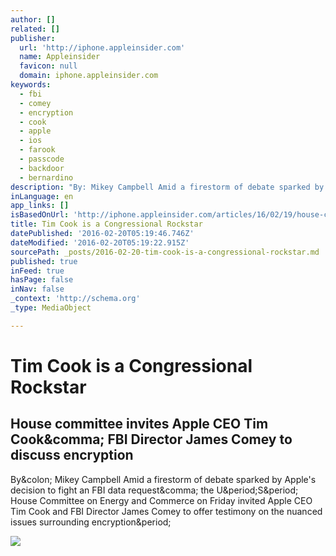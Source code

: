 ```yaml
---
author: []
related: []
publisher:
  url: 'http://iphone.appleinsider.com'
  name: Appleinsider
  favicon: null
  domain: iphone.appleinsider.com
keywords:
  - fbi
  - comey
  - encryption
  - cook
  - apple
  - ios
  - farook
  - passcode
  - backdoor
  - bernardino
description: "By: Mikey Campbell Amid a firestorm of debate sparked by Apple's decision to fight an FBI data request, the U.S. House Committee on Energy and Commerce on Friday invited Apple CEO Tim Cook and FBI Director James Comey to offer testimony on the nuanced issues surrounding encryption."
inLanguage: en
app_links: []
isBasedOnUrl: 'http://iphone.appleinsider.com/articles/16/02/19/house-committee-invites-apple-ceo-tim-cook-fbi-director-james-comey-to-discuss-encryption'
title: Tim Cook is a Congressional Rockstar
datePublished: '2016-02-20T05:19:46.746Z'
dateModified: '2016-02-20T05:19:22.915Z'
sourcePath: _posts/2016-02-20-tim-cook-is-a-congressional-rockstar.md
published: true
inFeed: true
hasPage: false
inNav: false
_context: 'http://schema.org'
_type: MediaObject

---
```

# Tim Cook is a Congressional Rockstar

<article style=""><h1>House committee invites Apple CEO Tim Cook&amp;comma; FBI Director James Comey to discuss encryption</h1><p>By&amp;colon; Mikey Campbell Amid a firestorm of debate sparked by Apple's decision to fight an FBI data request&amp;comma; the U&amp;period;S&amp;period; House Committee on Energy and Commerce on Friday invited Apple CEO Tim Cook and FBI Director James Comey to offer testimony on the nuanced issues surrounding encryption&amp;period;</p><img src="http://photos.appleinsidercdn.com/gallery/15956-12514-15491-11841-10911-3427-141027-Cook-l-l-l.jpg" /></article>